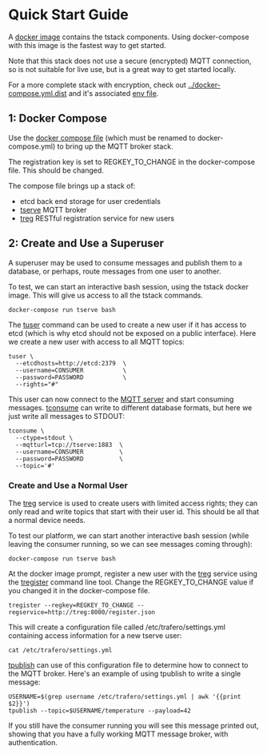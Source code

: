 # Quick Start Guide

A [docker image](https://hub.docker.com/r/trafero/tstack/) contains the tstack components. Using docker-compose with this image is the fastest way to get started.

Note that this stack does not use a secure (encrypted) MQTT connection, so is not suitable for live use, but is a great way to get started locally.

For a more complete stack with encryption, check out [../docker-compose.yml.dist](../docker-compose.yml.dist) and it's associated [env file](../env.dist).

## 1: Docker Compose

Use the [docker compose file](docker-compose-quickstart.yml) (which must be renamed to docker-compose.yml) to bring up the MQTT broker stack.

The registration key is set to REGKEY_TO_CHANGE in the docker-compose file. This should be changed.

The compose file brings up a stack of:

* etcd back end storage for user credentials
* [tserve](tserve.md) MQTT broker
* [treg](treg.md) RESTful registration service for new users


## 2: Create and Use a Superuser

A superuser may be used to consume messages and publish them to a database, or perhaps, route messages from one user to another.

To test, we can start an interactive bash session, using the tstack docker image. This will give us access to all the tstack commands.

```
docker-compose run tserve bash
```

The [tuser](tuser.md) command can be used to create a new user if it has access to etcd (which is why etcd should not be exposed on a public interface). Here we create a new user with access to all MQTT topics:

```
tuser \
  --etcdhosts=http://etcd:2379  \
  --username=CONSUMER           \
  --password=PASSWORD           \
  --rights="#"
```

This user can now connect to the [MQTT server](tserve.md) and start consuming messages. [tconsume](tconsume.md) can write to different database formats, but here we just write all messages to STDOUT:

```
tconsume \
  --ctype=stdout \
  --mqtturl=tcp://tserve:1883  \
  --username=CONSUMER          \
  --password=PASSWORD          \
  --topic='#'
```

### Create and Use a Normal User

The [treg](treg.md) service is used to create users with limited access rights; they can only read and write topics that start with their user id.  This should be all that a normal device needs.

To test our platform, we can start another interactive bash session (while leaving the consumer running, so we can see messages coming through):

```
docker-compose run tserve bash
```

At the docker image prompt, register a new user with the [treg](treg.md) service using the [tregister](tregister.md) command line tool. Change the REGKEY_TO_CHANGE value if you changed it in the docker-compose file.

```
tregister --regkey=REGKEY_TO_CHANGE --regservice=http://treg:8000/register.json
```

This will create a configuration file called /etc/trafero/settings.yml containing  access information for a new tserve user:

```
cat /etc/trafero/settings.yml
```

[tpublish](tpublish.md) can use of this configuration file to determine how to connect to the MQTT broker.  Here's an example of using tpublish to write a single message:

```
USERNAME=$(grep username /etc/trafero/settings.yml | awk '{{print $2}}')
tpublish --topic=$USERNAME/temperature --payload=42
```

If you still have the consumer running you will see this message printed out, showing that you have a fully working MQTT message broker, with authentication.
